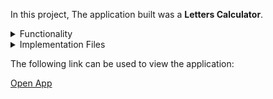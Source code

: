 In this project, The application built was a **Letters Calculator**.

<details>
<summary>Functionality</summary>
<br/>

The app have the following functionality:

- When a non-empty value is provided in the input, then the count of letters provided will be displayed.

</details>

<details>
<summary>Implementation Files</summary>
<br/>

These are the files used to complete the implementation:

- `src/components/LettersCalculator/index.js`
- `src/components/LettersCalculator/index.css`
</details>

The following link can be used to view the application:

<a href="https://vjslettercalc.ccbp.tech">Open App</a>
